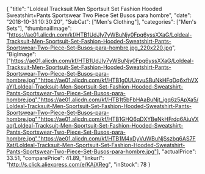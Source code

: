 {
	"title": "Loldeal Tracksuit Men Sportsuit Set Fashion Hooded Sweatshirt+Pants Sportswear Two Piece Set Busos para hombre",
	"date": "2018-10-31 10:30:20",
	"SubCat": ["Men's Clothing"],
	"categories": ["Men's Sets"],
	"thumbnailImage": "https://ae01.alicdn.com/kf/HTB1UdJIy7yWBuNjy0Fpq6yssXXaG/Loldeal-Tracksuit-Men-Sportsuit-Set-Fashion-Hooded-Sweatshirt-Pants-Sportswear-Two-Piece-Set-Busos-para-hombre.jpg_220x220.jpg",
	"BigImage": ["https://ae01.alicdn.com/kf/HTB1UdJIy7yWBuNjy0Fpq6yssXXaG/Loldeal-Tracksuit-Men-Sportsuit-Set-Fashion-Hooded-Sweatshirt-Pants-Sportswear-Two-Piece-Set-Busos-para-hombre.jpg","https://ae01.alicdn.com/kf/HTB1g0UUqvuSBuNkHFqDq6xfhVXaY/Loldeal-Tracksuit-Men-Sportsuit-Set-Fashion-Hooded-Sweatshirt-Pants-Sportswear-Two-Piece-Set-Busos-para-hombre.jpg","https://ae01.alicdn.com/kf/HTB1t5bFbHAaBuNjt_igq6z5ApXa5/Loldeal-Tracksuit-Men-Sportsuit-Set-Fashion-Hooded-Sweatshirt-Pants-Sportswear-Two-Piece-Set-Busos-para-hombre.jpg","https://ae01.alicdn.com/kf/HTB1GHQ6qDXYBeNkHFrdq6AiuVXaq/Loldeal-Tracksuit-Men-Sportsuit-Set-Fashion-Hooded-Sweatshirt-Pants-Sportswear-Two-Piece-Set-Busos-para-hombre.jpg","https://ae01.alicdn.com/kf/HTB1M4xDyVuWBuNjSszbq6AS7FXat/Loldeal-Tracksuit-Men-Sportsuit-Set-Fashion-Hooded-Sweatshirt-Pants-Sportswear-Two-Piece-Set-Busos-para-hombre.jpg"],
	"actualPrice": 33.51,
	"comparePrice": 41.89,
	"linkurl": "http://s.click.aliexpress.com/e/KAjXReg",
	"inStock": 78
}
